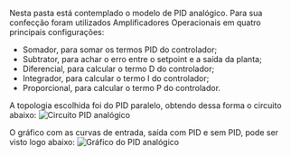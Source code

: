 Nesta pasta está contemplado o modelo de PID analógico. 
Para sua confecção foram utilizados Amplificadores Operacionais em quatro principais configurações: 
 - Somador, para somar os termos PID do controlador;
 - Subtrator, para achar o erro entre o setpoint e a saída da planta;
 - Diferencial, para calcular o termo D do controlador;
 - Integrador, para calcular o termo I do controlador;
 - Proporcional, para calcular o termo P do controlador.
 
 
A topologia escolhida foi do PID paralelo, obtendo dessa forma o circuito abaixo:
![Circuito PID analógico](https://user-images.githubusercontent.com/48776982/135686624-17e24a10-16bc-4c97-be63-89f53cbcc14c.png)

O gráfico com as curvas de entrada, saída com PID e sem PID, pode ser visto logo abaixo:
![Gráfico do PID analógico](https://user-images.githubusercontent.com/48776982/135686683-c9794e09-1d52-4ac8-84ea-fbb267ee7154.png)
